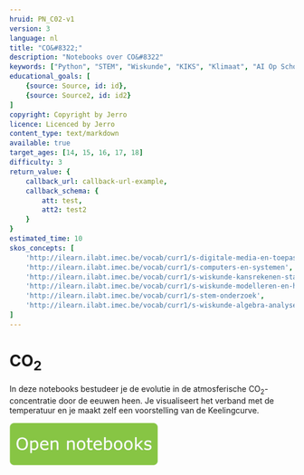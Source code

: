 ```yaml
---
hruid: PN_C02-v1
version: 3
language: nl
title: "CO&#8322;"
description: "Notebooks over CO&#8322"
keywords: ["Python", "STEM", "Wiskunde", "KIKS", "Klimaat", "AI Op School"]
educational_goals: [
    {source: Source, id: id}, 
    {source: Source2, id: id2}
]
copyright: Copyright by Jerro
licence: Licenced by Jerro
content_type: text/markdown
available: true
target_ages: [14, 15, 16, 17, 18]
difficulty: 3
return_value: {
    callback_url: callback-url-example,
    callback_schema: {
        att: test,
        att2: test2
    }
}
estimated_time: 10
skos_concepts: [
    'http://ilearn.ilabt.imec.be/vocab/curr1/s-digitale-media-en-toepassingen', 
    'http://ilearn.ilabt.imec.be/vocab/curr1/s-computers-en-systemen', 
    'http://ilearn.ilabt.imec.be/vocab/curr1/s-wiskunde-kansrekenen-statistiek',
    'http://ilearn.ilabt.imec.be/vocab/curr1/s-wiskunde-modelleren-en-heuristiek', 
    'http://ilearn.ilabt.imec.be/vocab/curr1/s-stem-onderzoek', 
    'http://ilearn.ilabt.imec.be/vocab/curr1/s-wiskunde-algebra-analyse'
]
---
```


# CO<sub>2</sub>

In deze notebooks bestudeer je de evolutie in de atmosferische CO<sub>2</sub>-concentratie door de eeuwen heen. Je visualiseert het verband met de temperatuur en je maakt zelf een voorstelling van de Keelingcurve.

[![](embed/Knop.png "Knop")](https://kiks.ilabt.imec.be/jupyterhub/?id=1110 "Notebooks Klimaatverandering")
